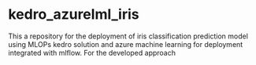 # kedro_azurelml_iris
This a repository for the deployment of iris classification prediction model using MLOPs kedro solution and azure machine learning for deployment integrated with mlflow. 
For the developed approach 
